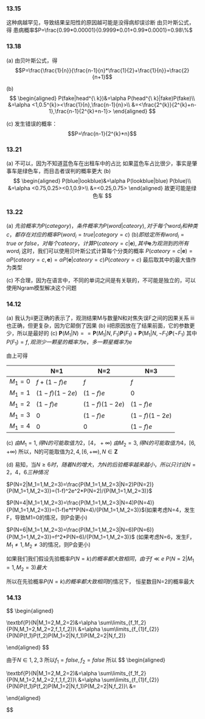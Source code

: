 ### 13.15
这种病越罕见，导致结果呈阳性的原因越可能是没得病却误诊断
由贝叶斯公式，得
患病概率$P=\frac{0.99*0.00001}{0.9999*0.01+0.99*0.0001}=0.98\%$

### 13.18
(a)
由贝叶斯公式，得
$$P=\frac{\frac{1}{n}}{\frac{n-1}{n}*\frac{1}{2}+\frac{1}{n}}=\frac{2}{n+1}$$

(b)
$$
\begin{aligned}
P(fake|head^{\ k})&=\alpha P(head^{\ k}|fake)P(fake)\\
&=\alpha <1,0.5^{k}><\frac{1}{n},\frac{n-1}{n}>\\
&=<\frac{2^{k}}{2^{k}+n-1},\frac{n-1}{2^{k}+n-1}>
\end{aligned}
$$

(c)
发生错误的概率：
$$P=\frac{n-1}{2^{k}*n}$$

### 13.21
(a)
不可以，因为不知道蓝色车在出租车中的占比
如果蓝色车占比很少，事实是肇事车是绿色车，而目击者误判的概率更大
(b)
$$
\begin{aligned}
P(blue|lookblue)&=\alpha P(lookblue|blue) P(blue)\\
&=\alpha <0.75,0.25><0.1,0.9>\\
&=<0.25,0.75>
\end{aligned}
故更可能是绿色车
$$

### 13.22
(a)
$先验概率为P(category)，条件概率为P(word|cateory),对于每个word_i和种类c，都存在对应的概率P(word_i=true|category=c)$
(b)$即给定所有word_{i}=true\ or\ false，对每个cateory，计算P(cateory=c|\textbf{e}),其中\textbf{e}为观测到的所有word_i$
这时，我们可以使用贝叶斯公式计算每个分类的概率
$P(cateory=c|\textbf{e})=\alpha P(cateory=c,\textbf{e})=\alpha  P(\textbf{e}|cateory=c)P(cateory=c)$
最后取其中的最大值作为类型

(c)
不合理，因为在语言中，不同的单词之间是有关联的，不可能是独立的，可以使用Ngram模型解决这个问题

### 14.12
(a)
我认为ii更正确的表示了，观测结果M与数量N和对焦失误F之间的因果关系
iii也正确，但更复杂，因为它颠倒了因果
(b)
ii把原因放在了结果前面，它的参数更少，所以是最好的
(c)
$\mathbf{P}(M_{1}|N)==\mathbf{P}(M_{1}|N,F_{1})\mathbf{P}(F_{1})+\mathbf{P}(M_{1}|N,\neg F_{1})\mathbf{P}(\neg F_{1})$
其中$P(F_{1})=f,观测少一颗星的概率为e，多一颗星概率为e$


由上可得

|         | N=1           | N=2           | N=3           |
| ------- | ------------- | ------------- | ------------- |
| $M_1=0$ | $f+(1-f)e$    | $f$           | $f$           |
| $M_1=1$ | $(1-f)(1-2e)$ | $(1-f)e$      | $0$           |
| $M_1=2$ | $(1-f)e$      | $(1-f)(1-2e)$ | $(1-f)e$      |
| $M_1=3$ | $0$           | $(1-f)e$      | $(1-f)(1-2e)$ |
| $M_1=4$ | $0$           | $0$           | $(1-f)e$      |

(c)
$由M_1=1,得N的可能取值为2，[4，+\infty)$
$由M_2=3,得N的可能取值为4，[6,+\infty)$
所以，N的可能取值为$2,4,[6,+\infty),N\in \textbf{Z}$

(d)
易知，当$N\geq 6时，随着N的增大，为N的后验概率越来越小，所以只讨论N=2，4，6三种情况$

$P(N=2|M_1=1,M_2=3)=\frac{P(M_1=1,M_2=3|N=2)P(N=2)}{P(M_1=1,M_2=3)}=(1-f)^2e^2*P(N=2)/{P(M_1=1,M_2=3)}$

$P(N=4|M_1=1,M_2=3)=\frac{P(M_1=1,M_2=3|N=4)P(N=4)}{P(M_1=1,M_2=3)}=(1-f)e*f*P(N=4)/{P(M_1=1,M_2=3)}$(如果考虑N=4，发生F，导致M1=0的情况，则P会更小)

$P(N=6|M_1=1,M_2=3)=\frac{P(M_1=1,M_2=3|N=6)P(N=6)}{P(M_1=1,M_2=3)}=f^2*P(N=6)/{P(M_1=1,M_2=3)}$
(如果考虑N=6，发生F，$M_{1}\neq 1,M_{2}\neq 3$的情况，则P会更小)

如果我们我们假设先验概率$P(N=k)的概率都大致相同，由于f \ll e$
$P(N=2|M_1=1,M_2=3)最大$

所以在先验概率$P(N=k)的概率都大致相同$的情况下，
恒星数目N=2的概率最大


### 14.13
$$
\begin{aligned}

\textbf{P}(N|M_1=2,M_2=2)&=\alpha \sum\limits_{f_1f_2}{P(N,M_1=2,M_2=2,f_1,f_2)}\\
&=\alpha \sum\limits_{f_{1}f_{2}}{P(N)P(f_1)P(f_2)P(M_1=2|N,f_1)P(M_2=2|N,f_2)}


\end{aligned}
$$

由于$N\in 1,2,3$
所以$f_1=false,f_2=false$
所以
$$
\begin{aligned}

\textbf{P}(N|M_1=2,M_2=2)&=\alpha \sum\limits_{f_1f_2}{P(N,M_1=2,M_2=2,f_1,f_2)}\\
&=\alpha \sum\limits_{f_{1}f_{2}}{P(N)P(f_1)P(f_2)P(M_1=2|N,f_1)P(M_2=2|N,f_2)}\\
&=


\end{aligned}

$$




